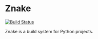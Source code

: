 Znake
=====
[![Build Status](https://travis-ci.org/ZenDevelopmentEcosystem/znake.svg?branch=master)](https://travis-ci.org/ZenDevelopmentEcosystem/znake)

Znake is a build system for Python projects.
